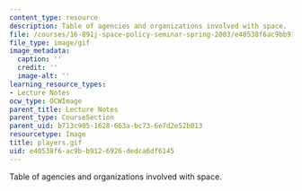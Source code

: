```yaml
---
content_type: resource
description: Table of agencies and organizations involved with space.
file: /courses/16-891j-space-policy-seminar-spring-2003/e40538f6ac9bb9126926dedca6df6145_players.gif
file_type: image/gif
image_metadata:
  caption: ''
  credit: ''
  image-alt: ''
learning_resource_types:
- Lecture Notes
ocw_type: OCWImage
parent_title: Lecture Notes
parent_type: CourseSection
parent_uid: b713c905-1628-663a-bc73-6e7d2e52b013
resourcetype: Image
title: players.gif
uid: e40538f6-ac9b-b912-6926-dedca6df6145
---
```

Table of agencies and organizations involved with space.

